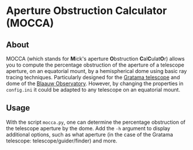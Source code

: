 # Aperture Obstruction Calculator (MOCCA)

## About

MOCCA (which stands for **M**ick's aperture **O**bstruction **C**al**C**ulat**O**r) allows you to compute the percentage obstruction of the aperture of a telescope aperture, on an equatorial mount, by a hemispherical dome using basic ray tracing techniques. Particularly designed for the [Gratama telescope](https://www.rug.nl/research/kapteyn/sterrenwacht/gratama?lang=en) and dome of the [Blaauw Observatory](https://www.rug.nl/research/kapteyn/sterrenwacht/). However, by changing the properties in `config.ini` it could be adapted to any telescope on an equatorial mount.

## Usage

With the script `mocca.py`, one can determine the percentage obstruction of the telescope aperture by the dome. Add the `-h` argument to display additional options, such as what aperture (in the case of the Gratama telescope: telescope/guider/finder) and more.
